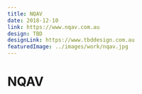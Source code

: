 ```yaml
---
title: NQAV
date: 2018-12-10
link: https://www.nqav.com.au
design: TBD
designLink: https://www.tbddesign.com.au
featuredImage: ../images/work/nqav.jpg
---
```


# NQAV
